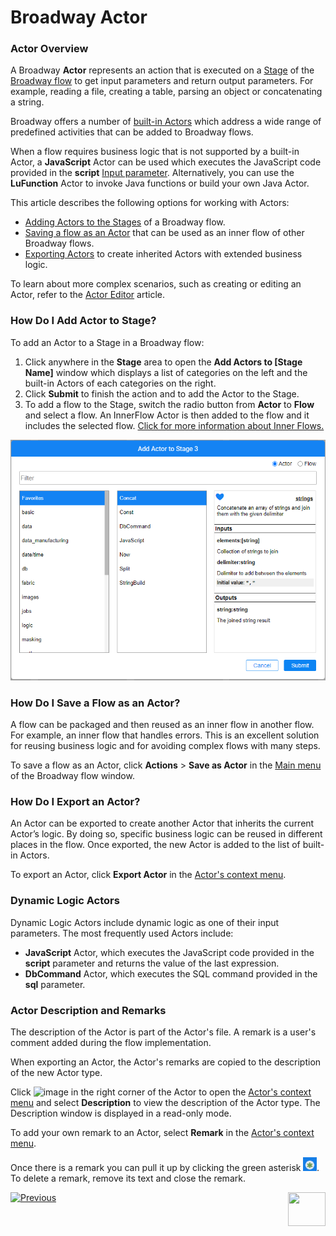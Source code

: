 # Broadway Actor

### Actor Overview

A Broadway  **Actor** represents an action that is executed on a [Stage](19_broadway_flow_stages.md) of the [Broadway flow](02a_broadway_flow_overview.md) to get input parameters and return output parameters. For example, reading a file, creating a table, parsing an object or concatenating a string.

Broadway offers a number of [built-in Actors](04_built_in_actor_types.md) which address a wide range of predefined activities that can be added to Broadway flows.

When a flow requires business logic that is not supported by a built-in Actor, a **JavaScript** Actor can be used which executes the JavaScript code provided in the **script** [Input parameter](/articles/19_Broadway/03_broadway_actor_window.md#data-input-parameters). Alternatively, you can use the **LuFunction** Actor to invoke Java functions or build your own Java Actor.

This article describes the following options for working with Actors:
- [Adding Actors to the Stages](03_broadway_actor.md#how-do-i-add-actor-to-stage) of a Broadway flow.
- [Saving a flow as an Actor](03_broadway_actor.md#how-do-i-save-flow-as-actor) that can be used as an inner flow of other Broadway flows.
- [Exporting Actors](03_broadway_actor.md#how-do-i-export-an-actor) to create inherited Actors with extended business logic. 

To learn about more complex scenarios, such as creating or editing an Actor, refer to the [Actor Editor](28_actor_editor.md) article. 

### How Do I Add Actor to Stage?

To add an Actor to a Stage in a Broadway flow:
1.  Click anywhere in the **Stage** area to open the **Add Actors to [Stage Name]** window which displays a list of categories on the left and the built-in Actors of each categories on the right.
2.  Click **Submit** to finish the action and to add the Actor to the Stage.
3.  To add a flow to the Stage, switch the radio button from **Actor** to **Flow** and select a flow. An InnerFlow Actor is then added to the flow and it includes the selected flow. [Click for more information about Inner Flows.](22_broadway_flow_inner_flows.md)

<img src="images/99_04_01_add_actor.PNG" alt="image" style="zoom:80%;" />

### How Do I Save a Flow as an Actor?
A flow can be packaged and then reused as an inner flow in another flow. For example, an inner flow that handles errors. This is an excellent solution for reusing business logic and for avoiding complex flows with many steps.

To save a flow as an Actor, click **Actions** > **Save as Actor** in the [Main menu](18_broadway_flow_window.md#main-menu) of the Broadway flow window.

### How Do I Export an Actor?

An Actor can be exported to create another Actor that inherits the current Actor’s logic. By doing so, specific business logic can be reused in different places in the flow. Once exported, the new Actor is added to the list of built-in Actors.

To export an Actor, click **Export Actor** in the [Actor's context menu](18_broadway_flow_window.md#actor-context-menu).

### Dynamic Logic Actors

Dynamic Logic Actors include dynamic logic as one of their input parameters. The most frequently used Actors include:

- **JavaScript** Actor, which executes the JavaScript code provided in the **script** parameter and returns the value of the last expression.
- **DbCommand** Actor, which executes the SQL command provided in the **sql** parameter.

### Actor Description and Remarks

The description of the Actor is part of the Actor's file. A remark is a user's comment added during the flow implementation.

When exporting an Actor, the Actor's remarks are copied to the description of the new Actor type.

Click ![image](images/99_19_dots.PNG) in the right corner of the Actor to open the [Actor's context menu](18_broadway_flow_window.md#actor-context-menu) and select **Description** to view the description of the Actor type. The Description window is displayed in a read-only mode.

To add your own remark to an Actor, select **Remark** in the [Actor's context menu](18_broadway_flow_window.md#actor-context-menu). 

Once there is a remark you can pull it up by clicking the green asterisk <img src="images/asterisk.png" style="zoom:80%;" />. To delete a remark, remove its text and close the remark. 

[![Previous](/articles/images/Previous.png)](02a_broadway_flow_overview.md)[<img align="right" width="60" height="54" src="/articles/images/Next.png">](03_broadway_actor_window.md)
